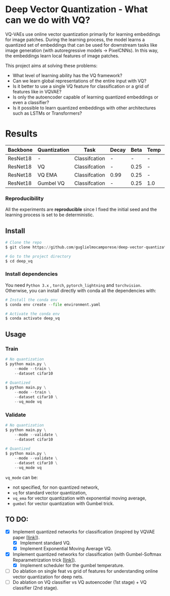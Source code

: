 # Deep Vector Quantization - What can we do with VQ?

VQ-VAEs use online vector quantization primarily for learning embeddings for image patches. During the learning process, the model learns a quantized set of embeddings that can be used for downstream tasks like image generation (with autoregressive models -> PixelCNNs). In this way, the embeddings learn local features of image patches. 

This project aims at solving these problems:
* What level of learning ability has the VQ framework?
* Can we learn global representations of the entire input with VQ?
* Is it better to use a single VQ feature for classification or a grid of features like in VQVAE?
* Is only the autoencoder capable of learning quantized embeddings or even a classifier?
* Is it possible to learn quantized embeddings with other architectures such as LSTMs or Transformers?

# Results

| Backbone | Quantization | Task          | Decay | Beta | Temp | Dataset | Accuracy |  
| -------- | ------------ | ------------- | ----- | ---- | ---- | ------- | -------- |
| ResNet18 | -            | Classifcation | -     | -    | -    | CIFAR10 | 0.923    |
| ResNet18 | VQ           | Classifcation | -     | 0.25 | -    | CIFAR10 | 0.388    |
| ResNet18 | VQ EMA       | Classifcation | 0.99  | 0.25 | -    | CIFAR10 | 0.909    |
| ResNet18 | Gumbel VQ    | Classifcation | -     | 0.25 | 1.0  | CIFAR10 | 0.881    |

### Reproducibility
All the experiments are **reproducible** since I fixed the initial seed and the learning process is set to be deterministic.
 
  ## Install
```python
# Clone the repo
$ git clone https://github.com/guglielmocamporese/deep-vector-quantization.git deep_vq

# Go to the project directory
$ cd deep_vq
```

### Install dependencies
You need `Python 3.x` , `torch`, `pytorch_lightning` and `torchvision`.  Otherwise, you can install directly with conda all the dependencies with:
```python
# Install the conda env
$ conda env create --file environment.yaml

# Activate the conda env
$ conda activate deep_vq
```

  ## Usage
  ### Train

```python
# No quantization
$ python main.py \
    --mode --train \
    --dataset cifar10
  
# Quantized
$ python main.py \
    --mode --train \
    --dataset cifar10 \
    --vq_mode vq
```

  ### Validate
```python
# No quantization
$ python main.py \
    --mode --validate \
    --dataset cifar10
  
# Quantized
$ python main.py \
    --mode --validate \
    --dataset cifar10 \
    --vq_mode vq
```

`vq_mode` can be:
* not specified, for non quantized network,
* `vq` for standard vector quantization,
* `vq_ema` for vector quantization with exponential moving average,
* `gumbel` for vector quantization with Gumbel trick.

## TO DO:

* [x] Implement quantized networks for classification (inspired by VQVAE paper [[link](https://arxiv.org/abs/1711.00937)]).
  * [x] Implement standard VQ.
  * [x] Implement Exponential Moving Average VQ.
* [x] Implement quantized networks for classification (with Gumbel-Softmax Reparametrization trick [[link](https://arxiv.org/pdf/1611.01144.pdf])]).
  * [x] Implement scheduler for the gumbel temperature.
* [ ] Do ablation on single feat vs grid of features for understanding online vector quantization for deep nets.
* [ ] Do ablation on VQ classifier vs VQ autoencoder (1st stage) + VQ classifier (2nd stage).
